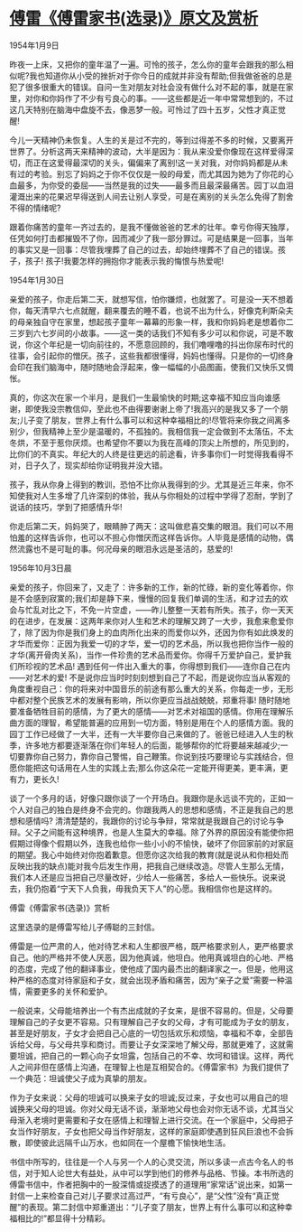 # [傅雷《傅雷家书(选录)》原文及赏析](https://www.vrrw.net/wx/10922.html)

1954年1月9日

昨夜一上床，又把你的童年温了一遍。可怜的孩子，怎么你的童年会跟我的那么相似呢?我也知道你从小受的挫折对于你今日的成就并非没有帮助;但我做爸爸的总是犯了很多很重大的错误。自问一生对朋友对社会没有做什么对不起的事，就是在家里，对你和你妈作了不少有亏良心的事。——这些都是近一年中常常想到的，不过这几天特别在脑海中盘旋不去，像恶梦一般。可怜过了四十五岁，父性才真正觉醒!

今儿一天精神仍未恢复。人生的关是过不完的，等到过得差不多的时候，又要离开世界了。分析这两天来精神的波动，大半是因为：我从来没爱你像现在这样爱得深切，而正在这爱得最深切的关头，偏偏来了离别!这一关对我，对你妈妈都是从未有过的考验。别忘了妈妈之于你不仅仅是一般的母爱，而尤其因为她为了你花的心血最多，为你受的委屈——当然是我的过失——最多而且最深最痛苦。园丁以血泪灌溉出来的花果迟早得送到人间去让别人享受，可是在离别的关头怎么免得了割舍不得的情绪呢?

跟着你痛苦的童年一齐过去的，是我不懂做爸爸的艺术的壮年。幸亏你得天独厚，任凭如何打击都摧毁不了你，因而减少了我一部分罪过。可是结果是一回事，当年的事实又是一回事：尽管我埋葬了自己的过去，却始终埋葬不了自己的错误。孩子，孩子! 孩子!我要怎样的拥抱你才能表示我的悔恨与热爱呢!



1954年1月30日

亲爱的孩子，你走后第二天，就想写信，怕你嫌烦，也就罢了。可是没一天不想着你，每天清早六七点就醒，翻来覆去的睡不着，也说不出为什么，好像克利斯朵夫的母亲独自守在家里，想起孩子童年一幕幕的形象一样，我和你妈妈老是想着你二三岁到六七岁间的小故事。——这一类的话我们不知有多少可以和你说，可是不敢说，你这个年纪是一切向前往的，不愿意回顾的，我们噜哩噜的抖出你尿布时代的往事，会引起你的憎厌。孩子，这些我都很懂得，妈妈也懂得。只是你的一切终身会印在我们脑海中，随时随地会浮起来，像一幅幅的小品图画，使我们又快乐又惆怅。

真的，你这次在家一个半月，是我们一生最愉快的时期;这幸福不知应当向谁感谢，即使我没宗教信仰，至此也不由得要谢谢上帝了!我高兴的是我又多了一个朋友;儿子变了朋友，世界上有什么事可以和这种幸福相比的!尽管将来你我之间离多别少，但我精神上至少是温暖的，不孤独的。我相信我一定会做到不太落伍，不太冬烘，不至于惹你厌烦。也希望你不要以为我在高峰的顶尖上所想的，所见到的，比你们的不真实。年纪大的人终是往更远的前途看，许多事你们一时觉得我看得不对，日子久了，现实却给你证明我并没大错。

孩子，我从你身上得到的教训，恐怕不比你从我得到的少。尤其是近三年来，你不知使我对人生多增了几许深刻的体验，我从与你相处的过程中学得了忍耐，学到了说话的技巧，学到了把感情升华!

你走后第二天，妈妈哭了，眼睛肿了两天：这叫做悲喜交集的眼泪。我们可以不用怕羞的这样告诉你，也可以不担心你憎厌而这样告诉你。人毕竟是感情的动物，偶然流露也不是可耻的事。何况母亲的眼泪永远是圣洁的，慈爱的!

1956年10月3日晨

亲爱的孩子，你回来了，又走了：许多新的工作，新的忙碌，新的变化等着你，你是不会感到寂寞的;我们却是静下来，慢慢的回复我们单调的生活，和才过去的欢会与忙乱对比之下，不免一片空虚，——昨儿整整一天若有所失。孩子，你一天天的在进步，在发展：这两年来你对人生和艺术的理解又跨了一大步，我愈来愈爱你了，除了因为你是我们身上的血肉所化出来的而爱你以外，还因为你有如此焕发的才华而爱你：正因为我爱一切的才华，爱一切的艺术品，所以我也把你当作一般的才华(离开骨肉关系)，当作一件珍贵的艺术品而爱你。你得千万爱护自己，爱护我们所珍视的艺术品! 遇到任何一件出入重大的事，你得想到我们——连你自己在内——对艺术的爱! 不是说你应当时时刻刻想到自己了不起，而是说你应当从客观的角度重视自己：你的将来对中国音乐的前途有那么重大的关系，你每走一步，无形中都对整个民族艺术的发展有影响，所以你更应当战战兢兢，郑重将事! 随时随地要准备牺牲目前的感情，为了更大的感情——对艺术对祖国的感情。你用在理解乐曲方面的理智，希望能普遍的应用到一切方面，特别是用在个人的感情方面。我的园丁工作已经做了一大半，还有一大半要你自己来做的了。爸爸已经进入人生的秋季，许多地方都要逐渐落在你们年轻人的后面，能够帮你的忙将要越来越减少;一切要靠你自己努力，靠你自己警惕，自己鞭策。你说到技巧要理论与实践结合，但愿你能把这句话用在人生的实践上去;那么你这朵花一定能开得更美，更丰满，更有力，更长久!

谈了一个多月的话，好像只跟你谈了一个开场白。我跟你是永远谈不完的，正如一个人对自己的独白是终身不会完的。你跟我两人的思想和感情，不正是我自己的思想和感情吗? 清清楚楚的，我跟你的讨论与争辩，常常就是我跟自己的讨论与争辩。父子之间能有这种境界，也是人生莫大的幸福。除了外界的原因没有能使你把假期过得像个假期以外，连我也给你一些小小的不愉快，破坏了你回家前的对家庭的期望。我心中始终对你抱着歉意。但愿你这次给我的教育(就是说从和你相处而反映出我的缺点)能对我今后发生作用，把我自己继续改造。尽管人生那么无情，我们本人还是应当把自己尽量改好，少给人一些痛苦，多给人一些快乐。说来说去，我仍抱着“宁天下人负我，毋我负天下人”的心愿。我相信你也是这样的。

傅雷《傅雷家书(选录)》赏析

这里选录的是傅雷写给儿子傅聪的三封信。

傅雷是一位严肃的人，他对待艺术和人生都很严格，既严格要求别人，更严格要求自己。他的严格并不使人厌恶，因为他真诚，他坦白。他用真诚坦白的心地、严格的态度，完成了他的翻译事业，使他成了国内最杰出的翻译家之一。但是，他用这种严格的态度对待家庭和子女，就会出现矛盾和痛苦，因为“亲子之爱”需要一种温情，需要更多的关怀和爱护。

一般说来，父母能培养出一个有杰出成就的子女来，是很不容易的。但是，父母要理解自己的子女更不容易。只有理解自己子女的父母，才有可能成为子女的朋友，甚至是好朋友，子女才会把自己心底的一切包括欢乐和烦恼，幸福和不幸，全部告诉给父母，与父母共享和商讨。而要让子女深深地了解父母，那就更难了，这就需要坦诚，把自己的一颗心向子女坦露，包括自己的不幸、坎坷和错误。这样，两代人之间非但在感情上沟通，在理智上也是互相契合的。《傅雷家书》为我们提供了一个典范：坦诚使父子成为真挚的朋友。

作为子女来说：父母的坦诚可以换来子女的坦诚;反过来，子女也可以用自己的坦诚换来父母的坦诚。你对父母无话不谈，渐渐地父母也会对你无话不谈，尤其当父母渐入老境时更需要和子女在感情上和理智上进行交流。在一个家庭中，父母把子女当作好朋友，子女也把父母当作好朋友，这样的家庭即使遇到狂风巨浪也不会拆散，即使彼此远隔千山万水，也如同在一个屋檐下愉快地生活。

书信中所写的，往往是一个人与另一个人的心灵交流，所以多读一点古今名人的书信，对于知人论世大有益处，从中可以学到他们的修养与品格、节操。本书所选的傅雷书信中，作者把胸中的一股深情或捉摸透了的道理用“家常话”说出来，如第一封信一上来检查自己对儿子要求过高过严，“有亏良心”，是“父性”没有“真正觉醒”的表现。第二封信中郑重道出：“儿子变了朋友，世界上有什么事可以和这种幸福相比的!”都显得十分精彩。

